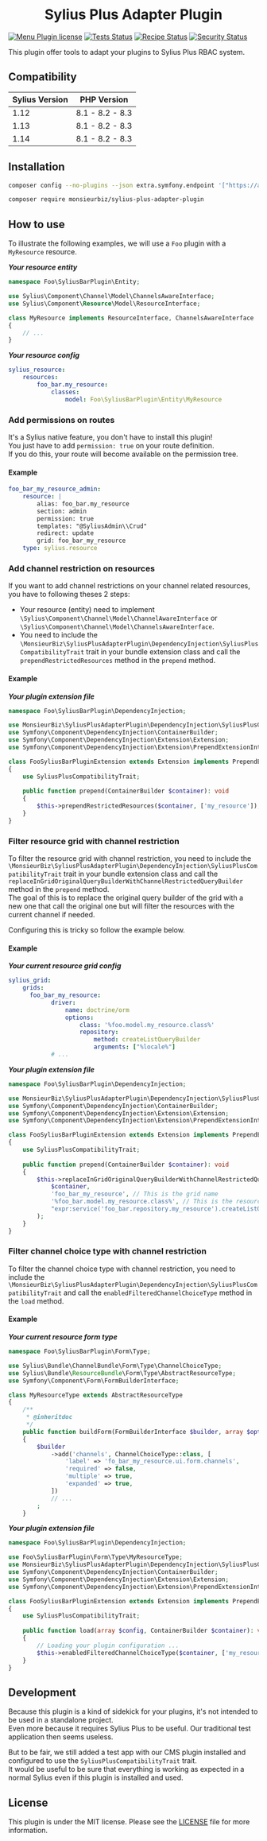 <h1 align="center">Sylius Plus Adapter Plugin</h1>

[![Menu Plugin license](https://img.shields.io/github/license/monsieurbiz/SyliusPlusAdapterPlugin?public)](https://github.com/monsieurbiz/SyliusPlusAdapterPlugin/blob/master/LICENSE.txt)
[![Tests Status](https://img.shields.io/github/actions/workflow/status/monsieurbiz/SyliusPlusAdapterPlugin/tests.yaml?branch=master&logo=github)](https://github.com/monsieurbiz/SyliusPlusAdapterPlugin/actions?query=workflow%3ATests)
[![Recipe Status](https://img.shields.io/github/actions/workflow/status/monsieurbiz/SyliusPlusAdapterPlugin/recipe.yaml?branch=master&label=recipes&logo=github)](https://github.com/monsieurbiz/SyliusPlusAdapterPlugin/actions?query=workflow%3ASecurity)
[![Security Status](https://img.shields.io/github/actions/workflow/status/monsieurbiz/SyliusPlusAdapterPlugin/security.yaml?branch=master&label=security&logo=github)](https://github.com/monsieurbiz/SyliusPlusAdapterPlugin/actions?query=workflow%3ASecurity)

This plugin offer tools to adapt your plugins to Sylius Plus RBAC system. 

## Compatibility

| Sylius Version | PHP Version     |
|----------------|-----------------|
| 1.12           | 8.1 - 8.2 - 8.3 |
| 1.13           | 8.1 - 8.2 - 8.3 |
| 1.14           | 8.1 - 8.2 - 8.3 |

## Installation

```bash
composer config --no-plugins --json extra.symfony.endpoint '["https://api.github.com/repos/monsieurbiz/symfony-recipes/contents/index.json?ref=flex/master","flex://defaults"]'
```

```bash
composer require monsieurbiz/sylius-plus-adapter-plugin
```

## How to use

To illustrate the following examples, we will use a `Foo` plugin with a `MyResource` resource.

***Your resource entity***
```php
namespace Foo\SyliusBarPlugin\Entity;

use Sylius\Component\Channel\Model\ChannelsAwareInterface;
use Sylius\Component\Resource\Model\ResourceInterface;

class MyResource implements ResourceInterface, ChannelsAwareInterface
{
    // ...
}
```
***Your resource config***
```yaml
sylius_resource:
    resources:
        foo_bar.my_resource:
            classes:
                model: Foo\SyliusBarPlugin\Entity\MyResource
```

### Add permissions on routes

It's a Sylius native feature, you don't have to install this plugin!   
You just have to add `permission: true` on your route definition.    
If you do this, your route will become available on the permission tree. 

#### Example

```yaml
foo_bar_my_resource_admin:
    resource: |
        alias: foo_bar.my_resource
        section: admin
        permission: true
        templates: "@SyliusAdmin\\Crud"
        redirect: update
        grid: foo_bar_my_resource
    type: sylius.resource
```

### Add channel restriction on resources

If you want to add channel restrictions on your channel related resources, you have to following theses 2 steps:

* Your resource (entity) need to implement `\Sylius\Component\Channel\Model\ChannelAwareInterface` or `\Sylius\Component\Channel\Model\ChannelsAwareInterface`.
* You need to include the `\MonsieurBiz\SyliusPlusAdapterPlugin\DependencyInjection\SyliusPlusCompatibilityTrait` trait in your bundle extension class and call the `prependRestrictedResources` method in the `prepend` method.

#### Example

***Your plugin extension file***
```php
namespace Foo\SyliusBarPlugin\DependencyInjection;

use MonsieurBiz\SyliusPlusAdapterPlugin\DependencyInjection\SyliusPlusCompatibilityTrait;
use Symfony\Component\DependencyInjection\ContainerBuilder;
use Symfony\Component\DependencyInjection\Extension\Extension;
use Symfony\Component\DependencyInjection\Extension\PrependExtensionInterface;

class FooSyliusBarPluginExtension extends Extension implements PrependExtensionInterface
{
    use SyliusPlusCompatibilityTrait;
    
    public function prepend(ContainerBuilder $container): void
    {
        $this->prependRestrictedResources($container, ['my_resource']);
    }
}
```

### Filter resource grid with channel restriction

To filter the resource grid with channel restriction, you need to include the `\MonsieurBiz\SyliusPlusAdapterPlugin\DependencyInjection\SyliusPlusCompatibilityTrait` 
trait in your bundle extension class and call the `replaceInGridOriginalQueryBuilderWithChannelRestrictedQueryBuilder` method in the `prepend` method.   
The goal of this is to replace the original query builder of the grid with a new one that call the original one but will filter the resources with the current channel if needed.   
    
Configuring this is tricky so follow the example below.

#### Example

***Your current resource grid config***
```yaml
sylius_grid:
    grids:
      foo_bar_my_resource:
            driver:
                name: doctrine/orm
                options:
                    class: '%foo.model.my_resource.class%'
                    repository:
                        method: createListQueryBuilder
                        arguments: ["%locale%"]
            # ...
```
***Your plugin extension file***
```php
namespace Foo\SyliusBarPlugin\DependencyInjection;

use MonsieurBiz\SyliusPlusAdapterPlugin\DependencyInjection\SyliusPlusCompatibilityTrait;
use Symfony\Component\DependencyInjection\ContainerBuilder;
use Symfony\Component\DependencyInjection\Extension\Extension;
use Symfony\Component\DependencyInjection\Extension\PrependExtensionInterface;

class FooSyliusBarPluginExtension extends Extension implements PrependExtensionInterface
{
    use SyliusPlusCompatibilityTrait;
    
    public function prepend(ContainerBuilder $container): void
    {
        $this->replaceInGridOriginalQueryBuilderWithChannelRestrictedQueryBuilder(
            $container,
            'foo_bar_my_resource', // This is the grid name
            '%foo_bar.model.my_resource.class%', // This is the resource class as in your original grid
            "expr:service('foo_bar.repository.my_resource').createListQueryBuilder('%locale%')" // This is the original query builder but called as an expression
        );
    }
}
```

### Filter channel choice type with channel restriction

To filter the channel choice type with channel restriction, you need to include the `\MonsieurBiz\SyliusPlusAdapterPlugin\DependencyInjection\SyliusPlusCompatibilityTrait` and call the `enabledFilteredChannelChoiceType` method in the `load` method.

#### Example

***Your current resource form type***
```php
namespace Foo\SyliusBarPlugin\Form\Type;

use Sylius\Bundle\ChannelBundle\Form\Type\ChannelChoiceType;
use Sylius\Bundle\ResourceBundle\Form\Type\AbstractResourceType;
use Symfony\Component\Form\FormBuilderInterface;

class MyResourceType extends AbstractResourceType
{
    /**
     * @inheritdoc
     */
    public function buildForm(FormBuilderInterface $builder, array $options): void
    {
        $builder
            ->add('channels', ChannelChoiceType::class, [
                'label' => 'fo_bar_my_resource.ui.form.channels',
                'required' => false,
                'multiple' => true,
                'expanded' => true,
            ])
            // ...
        ;
    }
```
***Your plugin extension file***
```php
namespace Foo\SyliusBarPlugin\DependencyInjection;

use Foo\SyliusBarPlugin\Form\Type\MyResourceType;
use MonsieurBiz\SyliusPlusAdapterPlugin\DependencyInjection\SyliusPlusCompatibilityTrait;
use Symfony\Component\DependencyInjection\ContainerBuilder;
use Symfony\Component\DependencyInjection\Extension\Extension;
use Symfony\Component\DependencyInjection\Extension\PrependExtensionInterface;

class FooSyliusBarPluginExtension extends Extension implements PrependExtensionInterface
{
    use SyliusPlusCompatibilityTrait;
    
    public function load(array $config, ContainerBuilder $container): void
    {
        // Loading your plugin configuration ...
        $this->enabledFilteredChannelChoiceType($container, ['my_resource' => MyResourceType::class]);
    }
}
```

## Development

Because this plugin is a kind of sidekick for your plugins, it's not intended to be used in a standalone project.   
Even more because it requires Sylius Plus to be useful. Our traditional test application then seems useless.

But to be fair, we still added a test app with our CMS plugin installed and configured to use the `SyliusPlusCompatibilityTrait` trait.   
It would be useful to be sure that everything is working as expected in a normal Sylius even if this plugin is installed and used.

## License

This plugin is under the MIT license.
Please see the [LICENSE](LICENSE) file for more information.
